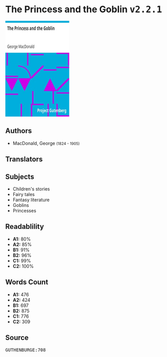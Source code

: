 # The Princess and the Goblin <kbd>v2.2.1</kbd>

![](./cover.medium.jpg "")

## Authors


 - MacDonald, George <small>(1824 - 1905)</small>

## Translators



## Subjects


 - Children's stories
 - Fairy tales
 - Fantasy literature
 - Goblins
 - Princesses

## Readablility


 - **A1:** 80%
 - **A2:** 85%
 - **B1:** 91%
 - **B2:** 96%
 - **C1:** 99%
 - **C2:** 100%

## Words Count


 - **A1:** 476
 - **A2:** 424
 - **B1:** 697
 - **B2:** 875
 - **C1:** 776
 - **C2:** 309

## Source


<kbd>GUTHENBURGE:708</kbd>
